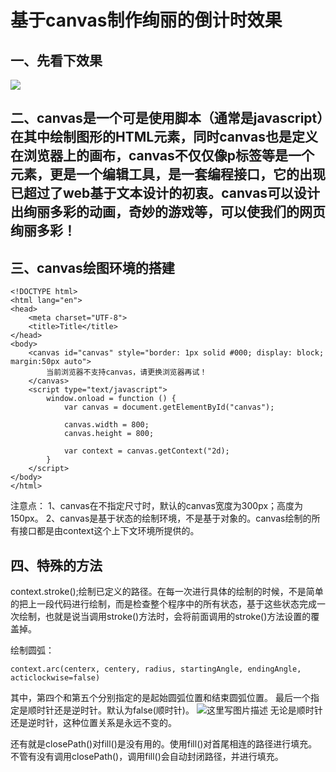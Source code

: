 ﻿#  基于canvas制作绚丽的倒计时效果
## 一、先看下效果
![](http://ozes4g3nu.bkt.clouddn.com/20180830-214220_capture.gif)

## 二、canvas是一个可是使用脚本（通常是javascript）在其中绘制图形的HTML元素，同时canvas也是定义在浏览器上的画布，canvas不仅仅像p标签等是一个元素，更是一个编辑工具，是一套编程接口，它的出现已超过了web基于文本设计的初衷。canvas可以设计出绚丽多彩的动画，奇妙的游戏等，可以使我们的网页绚丽多彩！
## 三、canvas绘图环境的搭建
```
<!DOCTYPE html>
<html lang="en">
<head>
    <meta charset="UTF-8">
    <title>Title</title>
</head>
<body>
    <canvas id="canvas" style="border: 1px solid #000; display: block; margin:50px auto">
        当前浏览器不支持canvas，请更换浏览器再试！
    </canvas>
    <script type="text/javascript">
        window.onload = function () {
            var canvas = document.getElementById("canvas");

            canvas.width = 800;
            canvas.height = 800;

            var context = canvas.getContext("2d);
        }
    </script>
</body>
</html>
```
注意点：
1、canvas在不指定尺寸时，默认的canvas宽度为300px；高度为150px。
2、canvas是基于状态的绘制环境，不是基于对象的。canvas绘制的所有接口都是由context这个上下文环境所提供的。
## 四、特殊的方法
context.stroke();绘制已定义的路径。在每一次进行具体的绘制的时候，不是简单的把上一段代码进行绘制，而是检查整个程序中的所有状态，基于这些状态完成一次绘制，也就是说当调用stroke()方法时，会将前面调用的stroke()方法设置的覆盖掉。

绘制圆弧：
```
context.arc(centerx, centery, radius, startingAngle, endingAngle, acticlockwise=false)
```
其中，第四个和第五个分别指定的是起始圆弧位置和结束圆弧位置。
最后一个指定是顺时针还是逆时针。默认为false(顺时针)。
![这里写图片描述](https://img-blog.csdn.net/20180830234347953?watermark/2/text/aHR0cHM6Ly9ibG9nLmNzZG4ubmV0L3dlaXhpbl8zNzk3MjcyMw==/font/5a6L5L2T/fontsize/400/fill/I0JBQkFCMA==/dissolve/70)
无论是顺时针还是逆时针，这种位置关系是永远不变的。

还有就是closePath()对fill()是没有用的。使用fill()对首尾相连的路径进行填充。不管有没有调用closePath()，调用fill()会自动封闭路径，并进行填充。
